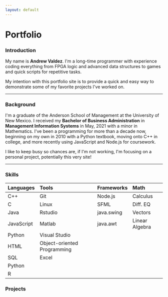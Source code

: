 ```yaml
---
layout: default
---
```


# Portfolio

### Introduction

My name is **Andrew Valdez**. I'm a long-time programmer with experience coding everything from FPGA logic and advanced data structures to games and quick scripts for repetitive tasks. 

My intention with this portfolio site is to provide a quick and easy way to demonstrate some of my favorite projects I've worked on. 

* * *

### Background

I'm a graduate of the Anderson School of Management at the University of New Mexico. I received my **Bachelor of Business Administration**  in **Management Information Systems** in May, 2021 with a minor in Mathematics. I've been a programming for more than a decade now, beginning on my own in 2010 with a Python textbook, moving onto C++ in college, and more recently using JavaScript and Node.js for coursework. 

I like to keep busy so chances are, if I'm not working, I'm focusing on a personal project, potentially this very site! 

* * *

### Skills

| Languages    | Tools                       | Frameworks | Math           |
|:-------------|:----------------------------|:-----------|:---------------|
| C++          | Git                         | Node.js    | Calculus       |
| C            | Linux                       | SFML       | Diff. EQ       |
| Java         | Rstudio                     | java.swing | Vectors        |
| JavaScript   | Matlab                      | java.awt   | Linear Algebra |
| Python       | Visual Studio               |            |                |
| HTML         | Object-oriented Programming |            |                |
| SQL          | Excel                       |            |                |
| Python       |                             |            |                |
| R            |                             |            |                |

### Projects

